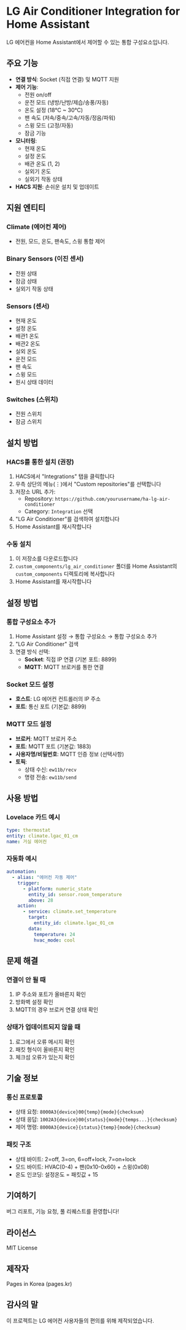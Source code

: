 # LG Air Conditioner Integration for Home Assistant

LG 에어컨을 Home Assistant에서 제어할 수 있는 통합 구성요소입니다.

## 주요 기능

- **연결 방식**: Socket (직접 연결) 및 MQTT 지원
- **제어 기능**: 
  - 전원 on/off
  - 운전 모드 (냉방/난방/제습/송풍/자동)
  - 온도 설정 (18°C ~ 30°C)
  - 팬 속도 (저속/중속/고속/자동/정음/파워)
  - 스윙 모드 (고정/자동)
  - 잠금 기능
- **모니터링**:
  - 현재 온도
  - 설정 온도
  - 배관 온도 (1, 2)
  - 실외기 온도
  - 실외기 작동 상태
- **HACS 지원**: 손쉬운 설치 및 업데이트

## 지원 엔티티

### Climate (에어컨 제어)
- 전원, 모드, 온도, 팬속도, 스윙 통합 제어

### Binary Sensors (이진 센서)
- 전원 상태
- 잠금 상태
- 실외기 작동 상태

### Sensors (센서)
- 현재 온도
- 설정 온도
- 배관1 온도
- 배관2 온도
- 실외 온도
- 운전 모드
- 팬 속도
- 스윙 모드
- 원시 상태 데이터

### Switches (스위치)
- 전원 스위치
- 잠금 스위치

## 설치 방법

### HACS를 통한 설치 (권장)

1. HACS에서 "Integrations" 탭을 클릭합니다
2. 우측 상단의 메뉴(⋮)에서 "Custom repositories"를 선택합니다
3. 저장소 URL 추가:
   - Repository: `https://github.com/yourusername/ha-lg-air-conditioner`
   - Category: `Integration` 선택
4. "LG Air Conditioner"를 검색하여 설치합니다
5. Home Assistant를 재시작합니다

### 수동 설치

1. 이 저장소를 다운로드합니다
2. `custom_components/lg_air_conditioner` 폴더를 Home Assistant의 `custom_components` 디렉토리에 복사합니다
3. Home Assistant를 재시작합니다

## 설정 방법

### 통합 구성요소 추가

1. Home Assistant 설정 → 통합 구성요소 → 통합 구성요소 추가
2. "LG Air Conditioner" 검색
3. 연결 방식 선택:
   - **Socket**: 직접 IP 연결 (기본 포트: 8899)
   - **MQTT**: MQTT 브로커를 통한 연결

### Socket 모드 설정

- **호스트**: LG 에어컨 컨트롤러의 IP 주소
- **포트**: 통신 포트 (기본값: 8899)

### MQTT 모드 설정

- **브로커**: MQTT 브로커 주소
- **포트**: MQTT 포트 (기본값: 1883)
- **사용자명/비밀번호**: MQTT 인증 정보 (선택사항)
- **토픽**: 
  - 상태 수신: `ew11b/recv`
  - 명령 전송: `ew11b/send`

## 사용 방법

### Lovelace 카드 예시

```yaml
type: thermostat
entity: climate.lgac_01_cm
name: 거실 에어컨
```

### 자동화 예시

```yaml
automation:
  - alias: "에어컨 자동 제어"
    trigger:
      - platform: numeric_state
        entity_id: sensor.room_temperature
        above: 28
    action:
      - service: climate.set_temperature
        target:
          entity_id: climate.lgac_01_cm
        data:
          temperature: 24
          hvac_mode: cool
```

## 문제 해결

### 연결이 안 될 때

1. IP 주소와 포트가 올바른지 확인
2. 방화벽 설정 확인
3. MQTT의 경우 브로커 연결 상태 확인

### 상태가 업데이트되지 않을 때

1. 로그에서 오류 메시지 확인
2. 패킷 형식이 올바른지 확인
3. 체크섬 오류가 있는지 확인

## 기술 정보

### 통신 프로토콜

- 상태 요청: `8000A3{device}00{temp}{mode}{checksum}`
- 상태 응답: `1002A3{device}00{status}{mode}{temps...}{checksum}`
- 제어 명령: `8000A3{device}{status}{temp}{mode}{checksum}`

### 패킷 구조

- 상태 바이트: 2=off, 3=on, 6=off+lock, 7=on+lock
- 모드 바이트: HVAC(0-4) + 팬(0x10-0x60) + 스윙(0x08)
- 온도 인코딩: 설정온도 = 패킷값 + 15

## 기여하기

버그 리포트, 기능 요청, 풀 리퀘스트를 환영합니다!

## 라이선스

MIT License

## 제작자

Pages in Korea (pages.kr)

## 감사의 말

이 프로젝트는 LG 에어컨 사용자들의 편의를 위해 제작되었습니다.
